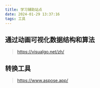 ```yaml
---
title: 学习辅助站点
date: 2024-01-29 13:37:16
tags: 工具  
---
```


## 通过动画可视化数据结构和算法  
>https://visualgo.net/zh/  

## 转换工具  
>https://www.aspose.app/  
